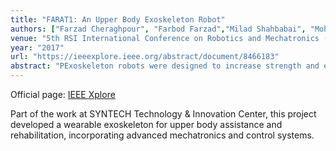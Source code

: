 ```yaml
---
title: "FARAT1: An Upper Body Exoskeleton Robot"
authors: ["Farzad Cheraghpour", "Farbod Farzad","Milad Shahbabai", "Mohamad Reza Shahabian Alashti"]
venue: "5th RSI International Conference on Robotics and Mechatronics (ICRoM)"
year: "2017"
url: "https://ieeexplore.ieee.org/abstract/document/8466183"
abstract: "PExoskeleton robots were designed to increase strength and endurance of human limbs. This kind of robots could be used to increase the physical ability of either disabled or ordinary people for executing motion or manipulation tasks. The important point is to design such a shape that could be used safely, and accurately. This function could assist in walking, running, jumping or lifting objects that are beyond the human abilities to carry. In this paper, an upper body exoskeleton robot for rehabilitation applications, called FARAT1, is presented. This exoskeleton could be used for physiotherapy of whole arm of a patient, when the physiotherapist wears the MYO armband device and performs predefined actions. So the design process of the main parts including biomechanical modeling, conceptual design aspects, loading analysis and stress analysis of the hand are presented. The manufacturing points including 3D printing of the main parts are explained and final prototype of the robot with control instruments and design mobile application for control are shown."
---
```


Official page: [IEEE Xplore](https://ieeexplore.ieee.org/abstract/document/8466183)

Part of the work at SYNTECH Technology & Innovation Center, this project developed a wearable exoskeleton for upper body assistance and rehabilitation, incorporating advanced mechatronics and control systems.

